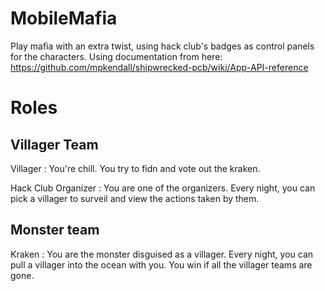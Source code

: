 # MobileMafia
Play mafia with an extra twist, using hack club's badges as control panels for the characters.
Using documentation from here: https://github.com/mpkendall/shipwrecked-pcb/wiki/App-API-reference

# Roles
## Villager Team
Villager : You're chill. You try to fidn and vote out the kraken.

Hack Club Organizer : You are one of the organizers. Every night, you can pick a villager to surveil and view the actions taken by them.

## Monster team
Kraken : You are the monster disguised as a villager. Every night, you can pull a villager into the ocean with you. You win if all the villager teams are gone.
